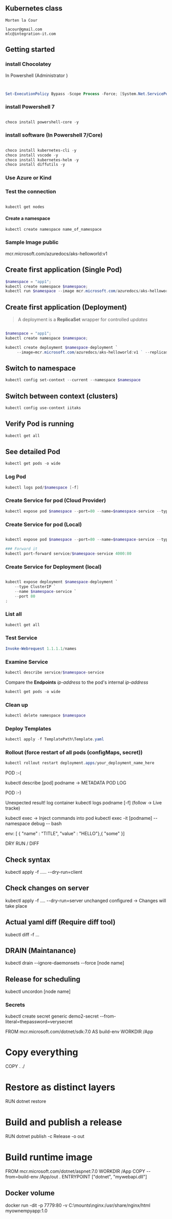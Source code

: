 ## Kubernetes class

```
Morten la Cour

lacour@gmail.com
mlc@integration-it.com

```

## Getting started

### install Chocolatey

In Powershell (Administrator
)
```powershell


Set-ExecutionPolicy Bypass -Scope Process -Force; [System.Net.ServicePointManager]::SecurityProtocol = [System.Net.ServicePointManager]::SecurityProtocol -bor 3072; iex ((New-Object System.Net.WebClient).DownloadString('https://chocolatey.org/install.ps1'))

```

### install Powershell 7

```powershell

choco install powershell-core -y

```

### install software (In Powershell 7/Core)

```powershell

choco install kubernetes-cli -y
choco install vscode -y
choco install kubernetes-helm -y
choco install diffutils -y

```

### Use Azure or Kind



### Test the connection 

```powershell

kubectl get nodes

```

#### Create a namespace

```powershell
kubectl create namespace name_of_namespace
```

### Sample Image public

mcr.microsoft.com/azuredocs/aks-helloworld:v1


## Create first application (Single Pod)

```powershell
$namespace = "app1";
kubectl create namespace $namespace;
kubectl run $namespace --image mcr.microsoft.com/azuredocs/aks-helloworld:v1 --namespace $namespace;

```

## Create first application (Deployment)
> A deployment is a **ReplicaSet** wrapper for controlled *updates*

```powershell

$namespace = "app1";
kubectl create namespace $namespace;

kubectl create deployment $namespace-deployment `
     --image=mcr.microsoft.com/azuredocs/aks-helloworld:v1 ` --replicas=3

```

## Switch to namespace

```powershell
kubectl config set-context --current --namespace $namespace
```

## Switch between context (clusters)

```powershell
kubectl config use-context iitaks
```

## Verify Pod is running

```powershell
kubectl get all
```

## See detailed Pod 

```powershell
kubectl get pods -o wide
```

### Log Pod

```powershell
kubectl logs pod/$namespace [-f]
```

### Create Service for pod (Cloud Provider)

```powershell
kubectl expose pod $namespace --port=80 --name=$namespace-service --type LoadBalancer;
```

### Create Service for pod (Local)

```powershell

kubectl expose pod $namespace --port=80 --name=$namespace-service --type ClusterIP;

### Forward it
kubectl port-forward service/$namespace-service 4000:80
```

### Create Service for Deployment (local)

```powershell

kubectl expose deployment $namespace-deployment `
    --type ClusterIP `
    --name $namespace-service `
    --port 80
;

```


### List all

```powershell
kubectl get all
```
### Test Service

```powershell
Invoke-Webrequest 1.1.1.1/names
```

### Examine Service 

```powershell
kubectl describe service/$namespace-service
```
Compare the **Endpoints** *ip-address* to the pod's internal *ip-address*

```powershell
kubectl get pods -o wide
```
### Clean up

```powershell
kubectl delete namespace $namespace
```

### Deploy Templates

```powershell
kubectl apply -f TemplatePath\Template.yaml
```

### Rollout (force restart of all pods (configMaps, secret))

```powershell
kubectl rollout restart deployment.apps/your_deployment_name_here

```

POD   :-(

kubectl describe [pod] podname
  -> METADATA POD LOG

 POD :-)

Unexpected result!
log container
kubectl logs podname [-f] (follow -> Live tracke)


kubectl exec -> Inject commands into pod
kubectl exec -it [podname] --namespace debug -- bash









env: [ { "name" : "TITLE", "value" : "HELLO"},{ "some"	}]






DRY RUN / DIFF

## Check syntax
kubectl apply -f ..... --dry-run=client 

## Check changes on server
kubectl apply -f .... --dry-run=server
   unchanged
   configured -> Changes will take place

## Actual yaml diff (Require diff tool)
kubectl diff -f ...



## DRAIN (Maintanance)

kubectl drain --ignore-daemonsets --force [node name]

## Release for scheduling

kubectl uncordon [node name]



### Secrets 

kubectl create secret generic demo2-secret --from-literal=thepassword=verysecret




FROM mcr.microsoft.com/dotnet/sdk:7.0 AS build-env
WORKDIR /App

# Copy everything
COPY . ./
# Restore as distinct layers
RUN dotnet restore
# Build and publish a release
RUN dotnet publish -c Release -o out

# Build runtime image
FROM mcr.microsoft.com/dotnet/aspnet:7.0
WORKDIR /App
COPY --from=build-env /App/out .
ENTRYPOINT ["dotnet", "mywebapi.dll"]




## Docker volume

docker run -dit -p 7779:80 -v C:\mounts\nginx:/usr/share/nginx/html  myownempyapp:1.0

